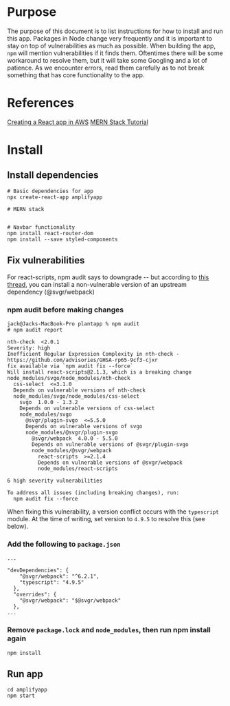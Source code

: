 # Purpose
The purpose of this document is to list instructions for how to install and run this app. Packages in Node change very frequently and it is important to stay on top of vulnerabilities as much as possible. When building the app, `npm` will mention vulnerabilities if it finds them. Oftentimes there will be some workaround to resolve them, but it will take some Googling and a lot of patience. As we encounter errors, read them carefully as to not break something that has core functionality to the app.

# References
[Creating a React app in AWS](https://aws.amazon.com/getting-started/hands-on/build-react-app-amplify-graphql/module-one/?e=gs2020&p=build-a-react-app-intro)
[MERN Stack Tutorial](https://www.mongodb.com/languages/mern-stack-tutorial)

# Install
## Install dependencies
```
# Basic dependencies for app
npx create-react-app amplifyapp

# MERN stack


# Navbar functionality
npm install react-router-dom
npm install --save styled-components
```

## Fix vulnerabilities
For react-scripts, npm audit says to downgrade -- but according to [this thread](https://github.com/facebook/create-react-app/issues/12132), you can install a non-vulnerable version of an upstream dependency (@svgr/webpack) 

### npm audit before making changes
```
jack@Jacks-MacBook-Pro plantapp % npm audit
# npm audit report

nth-check  <2.0.1
Severity: high
Inefficient Regular Expression Complexity in nth-check - https://github.com/advisories/GHSA-rp65-9cf3-cjxr
fix available via `npm audit fix --force`
Will install react-scripts@2.1.3, which is a breaking change
node_modules/svgo/node_modules/nth-check
  css-select  <=3.1.0
  Depends on vulnerable versions of nth-check
  node_modules/svgo/node_modules/css-select
    svgo  1.0.0 - 1.3.2
    Depends on vulnerable versions of css-select
    node_modules/svgo
      @svgr/plugin-svgo  <=5.5.0
      Depends on vulnerable versions of svgo
      node_modules/@svgr/plugin-svgo
        @svgr/webpack  4.0.0 - 5.5.0
        Depends on vulnerable versions of @svgr/plugin-svgo
        node_modules/@svgr/webpack
          react-scripts  >=2.1.4
          Depends on vulnerable versions of @svgr/webpack
          node_modules/react-scripts

6 high severity vulnerabilities

To address all issues (including breaking changes), run:
  npm audit fix --force
```

When fixing this vulnerability, a version conflict occurs with the `typescript` module. At the time of writing, set version to `4.9.5` to resolve this (see below).

### Add the following to `package.json`
```
...

"devDependencies": {
    "@svgr/webpack": "^6.2.1",
    "typescript": "4.9.5"
  },
  "overrides": {
    "@svgr/webpack": "$@svgr/webpack"
  },
...

```

### Remove `package.lock` and `node_modules`, then run npm install again
```
npm install
```

## Run app
```
cd amplifyapp
npm start
```

